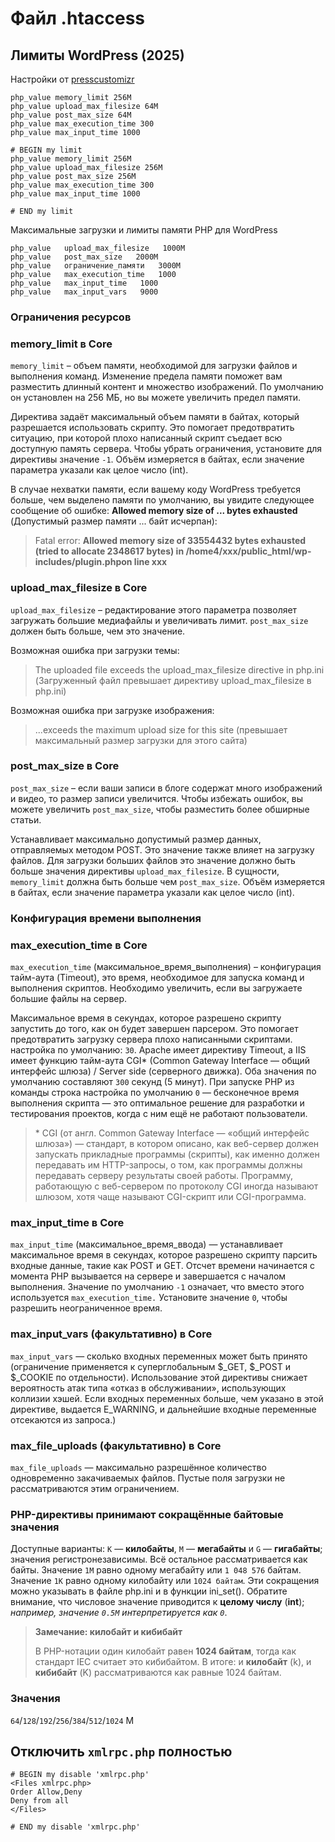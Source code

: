 # Файл .htaccess

## Лимиты WordPress (2025)

Настройки от [presscustomizr](https://docs.presscustomizr.com/article/171-fixing-maximum-upload-and-php-memory-limit-issues)
```
php_value memory_limit 256M
php_value upload_max_filesize 64M
php_value post_max_size 64M
php_value max_execution_time 300
php_value max_input_time 1000
```


```
# BEGIN my limit
php_value memory_limit 256M
php_value upload_max_filesize 256M
php_value post_max_size 256M
php_value max_execution_time 300
php_value max_input_time 1000

# END my limit
```

Максимальные загрузки и лимиты памяти PHP для WordPress
```
php_value   upload_max_filesize   1000M 
php_value   post_max_size   2000M 
php_value   ограничение_памяти   3000M 
php_value   max_execution_time   1000 
php_value   max_input_time   1000 
php_value   max_input_vars   9000
```

### Ограничения ресурсов

### memory_limit в Core 

`memory_limit` – объем памяти, необходимой для загрузки файлов и выполнения команд. Изменение предела памяти поможет вам разместить 
длинный контент и множество изображений. По умолчанию он установлен на 256 МБ, но вы можете увеличить предел памяти.

Директива задаёт максимальный объем памяти в байтах, который разрешается использовать скрипту. Это помогает предотвратить ситуацию, 
при которой плохо написанный скрипт съедает всю доступную память сервера. Чтобы убрать ограничения, установите для директивы значение `-1`.
Объём измеряется в байтах, если значение параметра указали как целое число (int). 

В случае нехватки памяти, если вашему коду WordPress требуется больше, чем выделено памяти по умолчанию, вы увидите следующее сообщение об ошибке: 
**Allowed memory size of ... bytes exhausted** (Допустимый размер памяти ... байт исчерпан):
> Fatal error: **Allowed memory size of 33554432 bytes exhausted (tried to allocate 2348617 bytes) in
> /home4/xxx/public_html/wp-includes/plugin.phpon line xxx**

### upload_max_filesize в Core

`upload_max_filesize` – редактирование этого параметра позволяет загружать большие медиафайлы и увеличивать лимит.  `post_max_size` 
должен быть больше, чем это значение. 

Возможная ошибка при загрузки темы:

> The uploaded file exceeds the upload_max_filesize directive in php.ini (Загруженный файл превышает директиву upload_max_filesize в php.ini)

Возможная ошибка при загрузке изображения:

> ...exceeds the maximum upload size for this site (превышает максимальный размер загрузки для этого сайта)

### post_max_size в Core

`post_max_size` – если ваши записи в блоге содержат много изображений и видео, то размер записи увеличится. Чтобы избежать ошибок, 
вы можете увеличить `post_max_size`, чтобы разместить более обширные статьи.

Устанавливает максимально допустимый размер данных, отправляемых методом POST. Это значение также влияет на загрузку файлов. 
Для загрузки больших файлов это значение должно быть больше значения директивы `upload_max_filesize`. В сущности, `memory_limit` должна 
быть больше чем `post_max_size`. Объём измеряется в байтах, если значение параметра указали как целое число (int). 

### Конфигурация времени выполнения

### max_execution_time в Core

`max_execution_time` (максимальное_время_выполнения) – конфигурация тайм-аута (Timeout), это время, необходимое для запуска 
команд и выполнения скриптов. Необходимо увеличить, если вы загружаете большие файлы на сервер.

Максимальное время в секундах, которое разрешено скрипту запустить до того, как он будет завершен парсером. Это помогает
предотвратить загрузку сервера плохо написанными скриптами. настройка по умолчанию: `30`. Apache имеет директиву Timeout, а IIS имеет 
функцию тайм-аута CGI\* (Common Gateway Interface — общий интерфейс шлюза) / Server side (серверного движка). Оба значения по умолчанию 
составляют `300` секунд (5 минут). При запуске PHP из команды строка настройка по умолчанию `0` — бесконечное время выполнения 
скрипта — это оптимальное решение для разработки и тестирования проектов, когда с ним ещё не работают пользователи.

> \* CGI (от англ. Common Gateway Interface — «общий интерфейс шлюза») — стандарт, в котором описано, как веб-сервер должен запускать 
прикладные программы (скрипты), как именно должен передавать им HTTP-запросы, о том, как программы должны передавать серверу результаты 
своей работы. Программу, работающую с веб-сервером по протоколу CGI иногда называют шлюзом, хотя чаще называют CGI-скрипт или CGI-программа.

### max_input_time в Core

`max_input_time` (максимальное_время_ввода) — устанавливает максимальное время в секундах, которое разрешено скрипту парсить входные данные, 
такие как POST и GET. Отсчет времени начинается с момента PHP вызывается на сервере и завершается с началом выполнения. 
Значение по умолчанию `-1` означает, что вместо этого используется `max_execution_time.` Установите значение `0`, чтобы разрешить 
неограниченное время.

### max_input_vars (факультативно) в Core

`max_input_vars` — сколько входных переменных может быть принято (ограничение применяется к суперглобальным $_GET, $_POST и $_COOKIE по 
отдельности). Использование этой директивы снижает вероятность атак типа «отказ в обслуживании», использующих коллизии хэшей. Если входных 
переменных больше, чем указано в этой директиве, выдается E_WARNING, и дальнейшие входные переменные отсекаются из запроса.)

### max_file_uploads (факультативно) в Core

`max_file_uploads` — максимально разрешённое количество одновременно закачиваемых файлов. Пустые поля загрузки не рассматриваются этим ограничением.

### PHP-директивы принимают сокращённые байтовые значения

Доступные варианты: `K` — **килобайты**, `M` — **мегабайты** и `G` — **гигабайты**; значения регистронезависимы. Всё остальное рассматривается 
как байты. Значение `1M` равно одному мегабайту или `1 048 576` байтам. Значение `1K` равно одному килобайту или `1024 байтам`. Эти сокращения 
можно указывать в файле php.ini и в функции ini_set(). Обратите внимание, что числовое значение приводится к **целому числу** (**int**); *например, 
значение `0.5M` интерпретируется как `0`*. 
>**Замечание: килобайт и кибибайт**
>
>В PHP-нотации один килобайт равен **1024 байтам**, тогда как стандарт IEC считает это кибибайтом. В итоге: и **килобайт** (k), и **кибибайт** (K)
>рассматриваются как равные 1024 байтам. 

### Значения

`64`/`128`/`192`/`256`/`384`/`512`/`1024` M


## Отключить `xmlrpc.php` полностью

```
# BEGIN my disable 'xmlrpc.php' 
<Files xmlrpc.php>
Order Allow,Deny
Deny from all
</Files>

# END my disable 'xmlrpc.php'
```
